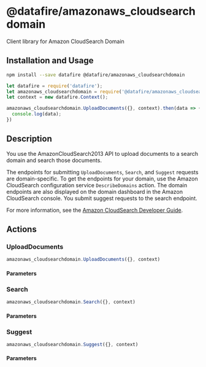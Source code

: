# @datafire/amazonaws_cloudsearchdomain

Client library for Amazon CloudSearch Domain

## Installation and Usage
```bash
npm install --save datafire @datafire/amazonaws_cloudsearchdomain
```

```js
let datafire = require('datafire');
let amazonaws_cloudsearchdomain = require('@datafire/amazonaws_cloudsearchdomain').actions;
let context = new datafire.Context();

amazonaws_cloudsearchdomain.UploadDocuments({}, context).then(data => {
  console.log(data);
})
```

## Description
<p>You use the AmazonCloudSearch2013 API to upload documents to a search domain and search those documents. </p> <p>The endpoints for submitting <code>UploadDocuments</code>, <code>Search</code>, and <code>Suggest</code> requests are domain-specific. To get the endpoints for your domain, use the Amazon CloudSearch configuration service <code>DescribeDomains</code> action. The domain endpoints are also displayed on the domain dashboard in the Amazon CloudSearch console. You submit suggest requests to the search endpoint. </p> <p>For more information, see the <a href="http://docs.aws.amazon.com/cloudsearch/latest/developerguide">Amazon CloudSearch Developer Guide</a>.</p>

## Actions
### UploadDocuments



```js
amazonaws_cloudsearchdomain.UploadDocuments({}, context)
```

#### Parameters

### Search



```js
amazonaws_cloudsearchdomain.Search({}, context)
```

#### Parameters

### Suggest



```js
amazonaws_cloudsearchdomain.Suggest({}, context)
```

#### Parameters

